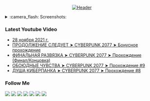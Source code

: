 [<p align="center">![Header](https://github.com/Volt-AmperAI/UE4-CPP-Shooter-Series/blob/master/Assets/Readme/%D0%91%D0%B5%D0%B7%D1%8B%D0%BC%D1%8F%D0%BD%D0%BD%D1%8B%D0%B9.png)](https://www.youtube.com/channel/UCEtApmKMpyGfDw41oiAoykA)</p>

<details>
  <summary>:camera_flash: Screenshots:</summary>
    <p align="center">
      <img src="https://github.com/Volt-AmperAI/UE4-CPP-Shooter-Series/blob/master/Assets/Readme/Screenshots/ShooterGameTest.png" width="500" title="ShooterGameTest">
      <img src="https://github.com/Volt-AmperAI/UE4-CPP-Shooter-Series/blob/master/Assets/Readme/Screenshots/WorkInProgress.png" width="500" alt="WorkInProgress">
    </p>
</details>

### Latest Youtube Video
<!-- YOUTUBE:START -->
- [28 ноября 2021 г.](https://www.youtube.com/watch?v=ez9_9NnSAvo)
- [ПРОДОЛЖЕНИЕ СЛЕДУЕТ ➤ CYBERPUNK 2077 ➤ Бонусное прохождение](https://www.youtube.com/watch?v=h_FsrTAO-cw)
- [ФИНАЛЬНАЯ РАЗВЯЗКА ➤ CYBERPUNK 2077 ➤ Прохождение &lpar;Финал/Концовка&rpar;](https://www.youtube.com/watch?v=ZbY_Qez1AHs)
- [ОБОЮДНЫЕ ЧУВСТВА ➤ CYBERPUNK 2077 ➤ Прохождение #9](https://www.youtube.com/watch?v=SkhFmfudAds)
- [ДУША КИБЕРПАНКА ➤ CYBERPUNK 2077 ➤ Прохождение #8](https://www.youtube.com/watch?v=xIlYtFnns3E)
<!-- YOUTUBE:END -->

### Follow Me
<a href="https://www.youtube.com/channel/UCEtApmKMpyGfDw41oiAoykA"><img src="https://img.shields.io/badge/-YouTube-090909?style=for-the-badge&logo=YouTube&logoColor=FF0100" /></a>
<a href="https://web.telegram.org/z/#1098640611"><img src="https://img.shields.io/badge/-Telegram-090909?style=for-the-badge&logo=Telegram&logoColor=2DA4D7" /></a>
<a href="https://www.instagram.com/input.games"><img src="https://img.shields.io/badge/-Instagram-090909?style=for-the-badge&logo=Instagram&logoColor=FE67A5" /></a>
<a href="https://twitter.com/Andrey71743811"><img src="https://img.shields.io/badge/-Twitter-090909?style=for-the-badge&logo=Twitter&logoColor=40ABE2" /></a>
<a href="https://www.facebook.com/InputGamesStudios"><img src="https://img.shields.io/badge/-Facebook-090909?style=for-the-badge&logo=Facebook&logoColor=#1877F2" /></a>
<a href="https://www.patreon.com/inputgames"><img src="https://img.shields.io/badge/-Patreon-090909?style=for-the-badge&logo=Patreon&logoColor=CC353E" /></a>
<a href="https://volt-amperai.itch.io"><img src="https://img.shields.io/badge/-Itch.io-090909?style=for-the-badge&logo=Itch.io&logoColor=FFFFFF" /></a>
